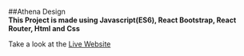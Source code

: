 ##Athena Design
<br/>
<strong>This Project is made using Javascript(ES6), React Bootstrap, React Router, Html and Css</strong>
<p>Take a look at the <a href="">Live Website</a></p>